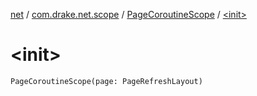 [net](../../index.md) / [com.drake.net.scope](../index.md) / [PageCoroutineScope](index.md) / [&lt;init&gt;](./-init-.md)

# &lt;init&gt;

`PageCoroutineScope(page: PageRefreshLayout)`